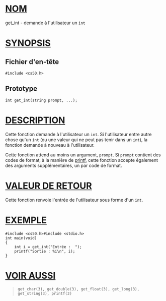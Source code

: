 # [NOM](#nom)

get_int - demande à l'utilisateur un `int`

# [SYNOPSIS](#synopsis)

## Fichier d'en-tête

    #include <cs50.h>

## Prototype

    int get_int(string prompt, ...);

# [DESCRIPTION](#description)

Cette fonction demande à l'utilisateur un `int`. Si l'utilisateur entre autre chose qu'un `int` (ou une valeur qui ne peut pas tenir dans un `int`), la fonction demande à nouveau à l'utilisateur.

Cette fonction attend au moins un argument, `prompt`. Si `prompt` contient des codes de format, à la manière de [printf](printf), cette fonction accepte également des arguments supplémentaires, un par code de format.

# [VALEUR DE RETOUR](#valeur-de-retour)

Cette fonction renvoie l'entrée de l'utilisateur sous forme d'un `int`.

# [EXEMPLE](#exemple)

    #include <cs50.h>#include <stdio.h>
    int main(void)
    {
        int i = get_int("Entrée :  ");
        printf("Sortie : %i\n", i);
    }

# [VOIR AUSSI](#voir-aussi)

>     get_char(3), get_double(3), get_float(3), get_long(3),
>     get_string(3), printf(3)